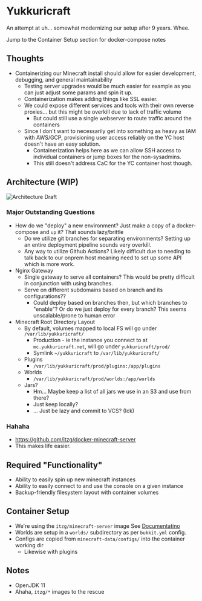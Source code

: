 # Yukkuricraft

An attempt at uh... somewhat modernizing our setup after 9 years. Whee.

Jump to the Container Setup section for docker-compose notes

## Thoughts
- Containerizing our Minecraft install should allow for easier development, debugging, and general maintainability
    - Testing server upgrades would be much easier for example as you can just adjust some params and spin it up.
    - Containerization makes adding things like SSL easier.
    - We could expose different services and tools with their own reverse proxies... but this might be overkill due to lack of traffic volume
        - But could still use a single webserver to route traffic around the containers
    - Since I don't want to necessarily get into something as heavy as IAM with AWS/GCP, provisioning user access reliably on the YC host doesn't have an easy solution.
        - Containerization helps here as we can allow SSH access to individual containers or jump boxes for the non-sysadmins.
        - This still doesn't address CaC for the YC container host though.

## Architecture (WIP)

![Architecture Draft](https://lucid.app/publicSegments/view/c3058b49-3abb-4443-81e9-e89ee0b908e6/image.png)

### Major Outstanding Questions
- How do we "deploy" a new environment? Just make a copy of a docker-compose and `up` it? That sounds lazy/brittle
    - Do we utilize git branches for separating environments? Setting up an entire deployment pipeline sounds very overkill.
    - Any way to utilize Github Actions? Likely difficult due to needing to talk back to our onprem host meaning need to set up some API which is more work.
- Nginx Gateway
    - Single gateway to serve all containers? This would be pretty difficult in conjunction with using branches.
    - Serve on different subdomains based on branch and its configurations??
        - Could deploy based on branches then, but which branches to "enable"? Or do we just deploy for every branch? This seems unscalable/prone to human error
- Minecraft Root Directory Layout
    - By default, volumes mapped to local FS will go under `/var/lib/yukkuricraft/`
        - Production - ie the instance you connect to at `mc.yukkuricraft.net`, will go under `yukkuricraft/prod/`
        - Symlink `~/yukkuricraft` to `/var/lib/yukkuricraft/`
    - Plugins
        - `/var/lib/yukkuricraft/prod/plugins:/app/plugins`
    - Worlds
        - `/var/lib/yukkuricraft/prod/worlds:/app/worlds`
    - Jars?
        - Hm... Maybe keep a list of all jars we use in an S3 and use from there?
        - Just keep locally?
        - ... Just be lazy and commit to VCS? (Ick)

### Hahaha
- https://github.com/itzg/docker-minecraft-server
- This makes life easier.

## Required "Functionality"
- Ability to easily spin up new minecraft instances
- Ability to easily connect to and use the console on a given instance
- Backup-friendly filesystem layout with container volumes

## Container Setup
- We're using the `itzg/minecraft-server` image See [Documentatino](https://github.com/itzg/docker-minecraft-server/blob/master/README.md)
- Worlds are setup in a `worlds/` subdirectory as per `bukkit.yml` config.
- Configs are copied from `minecraft-data/configs/` into the container working dir
    - Likewise with plugins

## Notes
- OpenJDK 11
- Ahaha, `itzg/*` images to the rescue
